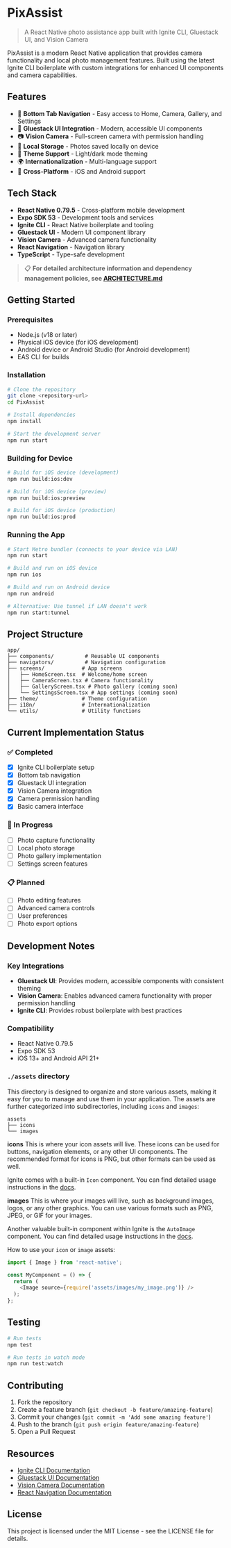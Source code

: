 # PixAssist

> A React Native photo assistance app built with Ignite CLI, Gluestack UI, and Vision Camera

PixAssist is a modern React Native application that provides camera functionality and local photo management features. Built using the latest Ignite CLI boilerplate with custom integrations for enhanced UI components and camera capabilities.

## Features

- 📱 **Bottom Tab Navigation** - Easy access to Home, Camera, Gallery, and Settings
- 🎨 **Gluestack UI Integration** - Modern, accessible UI components
- 📷 **Vision Camera** - Full-screen camera with permission handling
- 💾 **Local Storage** - Photos saved locally on device
- 🌙 **Theme Support** - Light/dark mode theming
- 🌍 **Internationalization** - Multi-language support
- 📱 **Cross-Platform** - iOS and Android support

## Tech Stack

- **React Native 0.79.5** - Cross-platform mobile development
- **Expo SDK 53** - Development tools and services
- **Ignite CLI** - React Native boilerplate and tooling
- **Gluestack UI** - Modern UI component library
- **Vision Camera** - Advanced camera functionality
- **React Navigation** - Navigation library
- **TypeScript** - Type-safe development

> 📋 **For detailed architecture information and dependency management policies, see [ARCHITECTURE.md](./ARCHITECTURE.md)**

## Getting Started

### Prerequisites

- Node.js (v18 or later)
- Physical iOS device (for iOS development)
- Android device or Android Studio (for Android development)
- EAS CLI for builds

### Installation

```bash
# Clone the repository
git clone <repository-url>
cd PixAssist

# Install dependencies
npm install

# Start the development server
npm run start
```

### Building for Device

```bash
# Build for iOS device (development)
npm run build:ios:dev

# Build for iOS device (preview)
npm run build:ios:preview

# Build for iOS device (production)
npm run build:ios:prod
```

### Running the App

```bash
# Start Metro bundler (connects to your device via LAN)
npm run start

# Build and run on iOS device
npm run ios

# Build and run on Android device
npm run android

# Alternative: Use tunnel if LAN doesn't work
npm run start:tunnel
```

## Project Structure

```
app/
├── components/          # Reusable UI components
├── navigators/          # Navigation configuration
├── screens/            # App screens
│   ├── HomeScreen.tsx  # Welcome/home screen
│   ├── CameraScreen.tsx # Camera functionality
│   ├── GalleryScreen.tsx # Photo gallery (coming soon)
│   └── SettingsScreen.tsx # App settings (coming soon)
├── theme/              # Theme configuration
├── i18n/               # Internationalization
└── utils/              # Utility functions
```

## Current Implementation Status

### ✅ Completed
- [x] Ignite CLI boilerplate setup
- [x] Bottom tab navigation
- [x] Gluestack UI integration
- [x] Vision Camera integration
- [x] Camera permission handling
- [x] Basic camera interface

### 🚧 In Progress
- [ ] Photo capture functionality
- [ ] Local photo storage
- [ ] Photo gallery implementation
- [ ] Settings screen features

### 📋 Planned
- [ ] Photo editing features
- [ ] Advanced camera controls
- [ ] User preferences
- [ ] Photo export options

## Development Notes

### Key Integrations
- **Gluestack UI**: Provides modern, accessible components with consistent theming
- **Vision Camera**: Enables advanced camera functionality with proper permission handling
- **Ignite CLI**: Provides robust boilerplate with best practices

### Compatibility
- React Native 0.79.5
- Expo SDK 53
- iOS 13+ and Android API 21+

### `./assets` directory

This directory is designed to organize and store various assets, making it easy for you to manage and use them in your application. The assets are further categorized into subdirectories, including `icons` and `images`:

```tree
assets
├── icons
└── images
```

**icons**
This is where your icon assets will live. These icons can be used for buttons, navigation elements, or any other UI components. The recommended format for icons is PNG, but other formats can be used as well.

Ignite comes with a built-in `Icon` component. You can find detailed usage instructions in the [docs](https://github.com/infinitered/ignite/blob/master/docs/boilerplate/app/components/Icon.md).

**images**
This is where your images will live, such as background images, logos, or any other graphics. You can use various formats such as PNG, JPEG, or GIF for your images.

Another valuable built-in component within Ignite is the `AutoImage` component. You can find detailed usage instructions in the [docs](https://github.com/infinitered/ignite/blob/master/docs/Components-AutoImage.md).

How to use your `icon` or `image` assets:

```typescript
import { Image } from 'react-native';

const MyComponent = () => {
  return (
    <Image source={require('assets/images/my_image.png')} />
  );
};
```

## Testing

```bash
# Run tests
npm test

# Run tests in watch mode
npm run test:watch
```

## Contributing

1. Fork the repository
2. Create a feature branch (`git checkout -b feature/amazing-feature`)
3. Commit your changes (`git commit -m 'Add some amazing feature'`)
4. Push to the branch (`git push origin feature/amazing-feature`)
5. Open a Pull Request

## Resources

- [Ignite CLI Documentation](https://github.com/infinitered/ignite/blob/master/docs/README.md)
- [Gluestack UI Documentation](https://ui.gluestack.io/)
- [Vision Camera Documentation](https://react-native-vision-camera.com/)
- [React Navigation Documentation](https://reactnavigation.org/)

## License

This project is licensed under the MIT License - see the LICENSE file for details.
